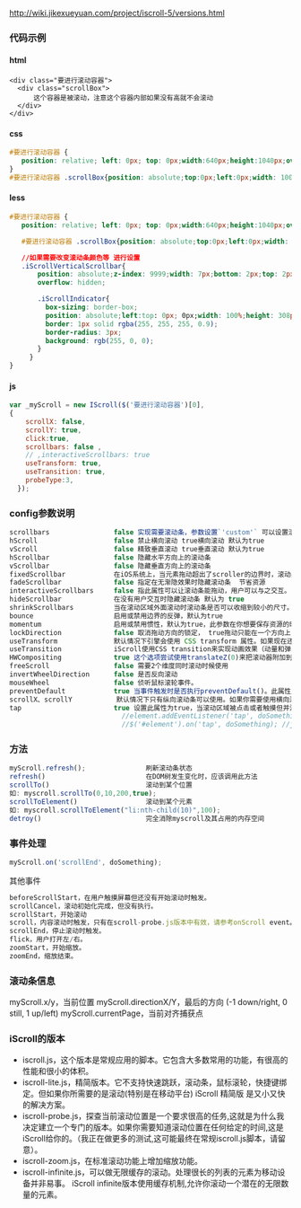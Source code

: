 http://wiki.jikexueyuan.com/project/iscroll-5/versions.html

### 代码示例

#### html

```
<div class="要进行滚动容器">
  <div class="scrollBox">
      这个容器是被滚动，注意这个容器内部如果没有高就不会滚动
  </div>
</div>
```

#### css

```css
#要进行滚动容器 {
   position: relative; left: 0px; top: 0px;width:640px;height:1040px;overflow: hidden;
}
#要进行滚动容器 .scrollBox{position: absolute;top:0px;left:0px;width: 100%;}


```

#### less 
``` css
#要进行滚动容器 {
   position: relative; left: 0px; top: 0px;width:640px;height:1040px;overflow: hidden;

   #要进行滚动容器 .scrollBox{position: absolute;top:0px;left:0px;width: 100%;}

   //如果需要改变滚动条颜色等 进行设置
   .iScrollVerticalScrollbar{
       position: absolute;z-index: 9999;width: 7px;bottom: 2px;top: 2px;right: 2px;
       overflow: hidden;

       .iScrollIndicator{
         box-sizing: border-box;
         position: absolute;left:top: 0px; 0px;width: 100%;height: 308px;transition-duration: 0ms;display: block;
         border: 1px solid rgba(255, 255, 255, 0.9);
         border-radius: 3px;
         background: rgb(255, 0, 0);
       }
     }
}

```


#### js


```js
var _myScroll = new IScroll($('要进行滚动容器')[0],
{
    scrollX: false,
    scrollY: true,
    click:true,
    scrollbars: false ,
    // ,interactiveScrollbars: true
    useTransform: true,
    useTransition: true,
    probeType:3,
  });
```


### config参数说明

```js
scrollbars                false 实现需要滚动条，参数设置`'custom'` 可以设置滚动条的样式
hScroll                   false 禁止横向滚动 true横向滚动 默认为true
vScroll                   false 精致垂直滚动 true垂直滚动 默认为true
hScrollbar                false 隐藏水平方向上的滚动条
vScrollbar                false 隐藏垂直方向上的滚动条
fixedScrollbar            在iOS系统上，当元素拖动超出了scroller的边界时，滚动条会收缩，设置为true可以禁止滚动条超出。scroller的可见区域。默认在Android上为true， iOS上为false
fadeScrollbar             false 指定在无渐隐效果时隐藏滚动条  节省资源
interactiveScrollbars     false 指此属性可以让滚动条能拖动，用户可以与之交互。
hideScrollbar             在没有用户交互时隐藏滚动条 默认为 true
shrinkScrollbars          当在滚动区域外面滚动时滚动条是否可以收缩到较小的尺寸。有效的值为：'clip' 和 'scale'。
bounce                    启用或禁用边界的反弹，默认为true
momentum                  启用或禁用惯性，默认为true，此参数在你想要保存资源的时候非常有用
lockDirection             false 取消拖动方向的锁定， true拖动只能在一个方向上（up/down 或者left/right）
useTransform              默认情况下引擎会使用 CSS transform 属性。如果现在还是2007年，那么可以设置这个属性为 false，这就是说：引擎将使用top/left属性来进行滚动。
useTransition             iScroll使用CSS transition来实现动画效果（动量和弹力）。如果设置为false，那么将使用requestAnimationFrame代替。在现在浏览器中这两者之间的差异并不明显。在老的设备上transitions执行得更好。
HWCompositing             true 这个选项尝试使用translateZ(0)来把滚动器附加到硬件层，以此来改变CSS属性。在移动设备上这将提高性能，但在有些情况下,你可能想要禁用它(特别是如果你有太多的元素和硬件性能跟不上)。
freeScroll                false 需要2个维度同时滚动时候使用
invertWheelDirection      false 是否反向滚动
mouseWheel                false 侦听鼠标滚轮事件。
preventDefault            true 当事件触发时是否执行preventDefault()。此属性应该设置为true，除非你真的知道你需要怎么做。
scrollX、scrollY           默认情况下只有纵向滚动条可以使用。如果你需要使用横向滚动条，需要将scrollX 属性值设置为 true。
tap                       true 设置此属性为true，当滚动区域被点击或者触摸但并没有滚动时，可以让iScroll抛出一个自定义的tap事件。如下
                            //element.addEventListener('tap', doSomething, false); //原生
                            //$('#element').on('tap', doSomething); //jQuery

```


### 方法

```js
myScroll.refresh();               刷新滚动条状态
refresh()                         在DOM树发生变化时，应该调用此方法
scrollTo()                        滚动到某个位置
如: myscroll.scrollTo(0,10,200,true);
scrollToElement()                 滚动到某个元素
如: myscroll.scrollToElement("li:nth-child(10)",100);
detroy()                          完全消除myscroll及其占用的内存空间
```


### 事件处理

```js
myScroll.on('scrollEnd', doSomething);
```
其他事件
```js
beforeScrollStart，在用户触摸屏幕但还没有开始滚动时触发。
scrollCancel，滚动初始化完成，但没有执行。
scrollStart，开始滚动
scroll，内容滚动时触发，只有在scroll-probe.js版本中有效，请参考onScroll event。
scrollEnd，停止滚动时触发。
flick，用户打开左/右。
zoomStart，开始缩放。
zoomEnd，缩放结束。
```

### 滚动条信息
myScroll.x/y，当前位置
myScroll.directionX/Y，最后的方向 (-1 down/right, 0 still, 1 up/left)
myScroll.currentPage，当前对齐捕获点

### iScroll的版本

- iscroll.js，这个版本是常规应用的脚本。它包含大多数常用的功能，有很高的性能和很小的体积。
- iscroll-lite.js，精简版本。它不支持快速跳跃，滚动条，鼠标滚轮，快捷键绑定。但如果你所需要的是滚动(特别是在移动平台) iScroll 精简版 是又小又快的解决方案。
- iscroll-probe.js，探查当前滚动位置是一个要求很高的任务,这就是为什么我决定建立一个专门的版本。如果你需要知道滚动位置在任何给定的时间,这是iScroll给你的。（我正在做更多的测试,这可能最终在常规iscroll.js脚本，请留意）。
- iscroll-zoom.js，在标准滚动功能上增加缩放功能。
- iscroll-infinite.js，可以做无限缓存的滚动。处理很长的列表的元素为移动设备并非易事。 iScroll infinite版本使用缓存机制,允许你滚动一个潜在的无限数量的元素。

